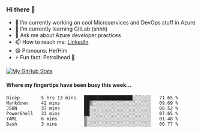 ### Hi there 👋

- 🔭 I’m currently working on cool Microservices and DevOps stuff in Azure
- 🌱 I’m currently learning GitLab (shhh)
- 💬 Ask me about Azure developer practices
- 📫 How to reach me: [LinkedIn](https://www.linkedin.com/in/gordonbyers/)
- 😄 Pronouns: He/Him 
- ⚡ Fun fact: Petrolhead 🚙

[![My GitHub Stats](https://github-readme-stats.vercel.app/api/?username=gordonby&count_private=true&theme=tokyonight&showicons=true)]()
<!--[![My GitHub Language Stats](https://github-readme-stats.vercel.app/api/top-langs/?username=gordonby&langs_count=5&theme=tokyonight)]()-->

#### Where my fingertips have been busy this week... 
<!--START_SECTION:waka-->

```text
Bicep        5 hrs 13 mins   ██████████████████░░░░░░░   71.65 %
Markdown     42 mins         ██▒░░░░░░░░░░░░░░░░░░░░░░   09.69 %
JSON         37 mins         ██░░░░░░░░░░░░░░░░░░░░░░░   08.52 %
PowerShell   33 mins         ██░░░░░░░░░░░░░░░░░░░░░░░   07.65 %
YAML         6 mins          ▒░░░░░░░░░░░░░░░░░░░░░░░░   01.48 %
Bash         3 mins          ▒░░░░░░░░░░░░░░░░░░░░░░░░   00.77 %
```

<!--END_SECTION:waka-->

